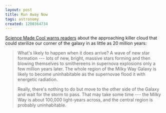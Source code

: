```yaml
---
layout: post
title: Run Away Now
tags: astronomy
created: 1200364734
---
```

[Science Made Cool warns readers](http://www.sciencemadecool.com/2008/01/more-things-to.html) about the approaching killer cloud that could sterilize our corner of the galaxy in as little as 20 million years:

> What's likely to happen when it does arrive? A wave of new star formation --- lots of new, bright, massive stars forming and then blowing themselves to smithereens in supernova explosions only a few million years later. The whole region of the Milky Way Galaxy is likely to become uninhabitable as the supernovae flood it with energetic radiation.<!--break-->
>
> Really, there's nothing to do but move to the other side of the Galaxy and wait for the storm to pass. That may take some time --- the Milky Way is about 100,000 light-years across, and the central region is probably uninhabitable. 
